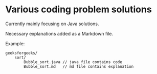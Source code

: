# Various coding problem solutions

Currently mainly focusing on Java solutions.

Necessary explanations added as a Markdown file.

Example:

```
geeksforgeeks/
	sort/
		Bubble_sort.java // java file contains code
		Bubble_sort.md   // md file contains explanation
```
